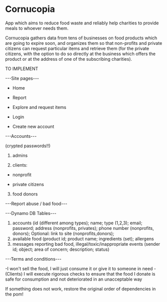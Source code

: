 # Cornucopia


App which aims to reduce food waste and reliably help charities to provide meals to whoever needs them.

Cornucopia gathers data from tens of businesses on food products which are going to expire soon, and organizes them so that non-profits and private citizens can request particular items and retrieve them (for the private citizens, with the option to do so directly at the business which offers the product or at the address of one of the subscribing charities).


TO IMPLEMENT

---Site pages---

- Home

- Report

- Explore and request items

- Login

- Create new account


---Accounts---

(crypted passwords!!)

1) admins

2) clients:

- nonprofit

- private citizens


3) food donors


---Report abuse / bad food---


---Dynamo DB Tables---

1) accounts (id (different among types); name; type (1,2,3); email; password; address (nonprofits, privates); phone number (nonprofits, donors); Optional: link to site (nonprofits,donors);
2) available food (product id; product name; ingredients (set); allergens
3) messages reporting bad food, illegal/toxic/inappropriate events (sender id; object; area of concern; description; status)

---Terms and conditions---

-I won't sell the food, I will just consume it or give it to someone in need
-(Clients) I will execute rigorous checks to ensure that the food I donate is safe for consumption and not deteriorated in an unacceptable way


If something does not work, restore the original order of dependencies in the pom!
